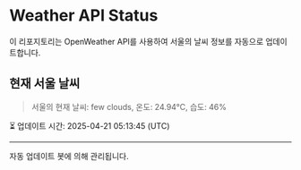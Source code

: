 
# Weather API Status

이 리포지토리는 OpenWeather API를 사용하여 서울의 날씨 정보를 자동으로 업데이트합니다.

## 현재 서울 날씨
> 서울의 현재 날씨: few clouds, 온도: 24.94°C, 습도: 46%

⏳ 업데이트 시간: 2025-04-21 05:13:45 (UTC)

---
자동 업데이트 봇에 의해 관리됩니다.
